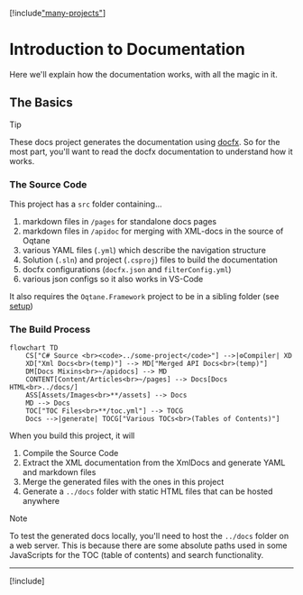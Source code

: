 ﻿---
uid: Abyss.Contribute.Docs.Introduction
---

[!include["many-projects"](./_docs-for-many-projects.md)]

# Introduction to Documentation

Here we'll explain how the documentation works, with all the magic in it.

## The Basics

> [!TIP]
> These docs project generates the documentation using [docfx](https://dotnet.github.io/docfx/).
> So for the most part, you'll want to read the docfx documentation
> to understand how it works.

### The Source Code

This project has a `src` folder containing...

1. markdown files in `/pages` for standalone docs pages
1. markdown files in `/apidoc` for merging with XML-docs in the source of Oqtane
1. various YAML files (`.yml`) which describe the navigation structure
1. Solution (`.sln`) and project (`.csproj`) files to build the documentation
1. docfx configurations (`docfx.json` and `filterConfig.yml`)
1. various json configs so it also works in VS-Code

It also requires the `Oqtane.Framework` project to be in a sibling folder (see [setup](./build.md))

### The Build Process

```mermaid
flowchart TD
    CS["C# Source <br><code>../some-project</code>"] -->|⚙️Compiler| XD
    XD["Xml Docs<br>(temp)"] --> MD["Merged API Docs<br>(temp)"]
    DM[Docs Mixins<br>~/apidocs] --> MD
    CONTENT[Content/Articles<br>~/pages] --> Docs[Docs HTML<br>../docs/]
    ASS[Assets/Images<br>**/assets] --> Docs
    MD --> Docs
    TOC["TOC Files<br>**/toc.yml"] --> TOCG
    Docs -->|generate| TOCG["Various TOCs<br>(Tables of Contents)"]
```




When you build this project, it will

1. Compile the Source Code
1. Extract the XML documentation from the XmlDocs and generate YAML and markdown files
1. Merge the generated files with the ones in this project
1. Generate a `../docs` folder with static HTML files that can be hosted anywhere

> [!NOTE]
> To test the generated docs locally,
> you'll need to host the `../docs` folder on a web server.
> This is because there are some absolute paths used in some JavaScripts
> for the TOC (table of contents) and search functionality.


---

[!include[](~/shared/authors/iJungleboy/_main-author.md)]

